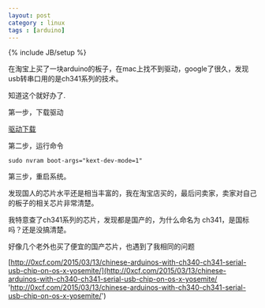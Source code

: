 ```yaml
---
layout: post
category : linux
tags : [arduino]
---
```

{% include JB/setup %}

在淘宝上买了一块arduino的板子，在mac上找不到驱动，google了很久，发现usb转串口用的是ch341系列的技术。

知道这个就好办了.

第一步，下载驱动 

[驱动下载](http://www.wch.cn/download/CH341SER_MAC_ZIP.html 'http://www.wch.cn/download/CH341SER_MAC_ZIP.html')


第二步，运行命令

    sudo nvram boot-args="kext-dev-mode=1"


第三步，重启系统。

发现国人的芯片水平还是相当丰富的，我在淘宝店买的，最后问卖家，卖家对自己的板子的相关芯片非常清楚。

我特意查了ch341系列的芯片，发现都是国产的，为什么命名为 ch341，是国标吗？还是没搞清楚。


好像几个老外也买了便宜的国产芯片，也遇到了我相同的问题

[http://0xcf.com/2015/03/13/chinese-arduinos-with-ch340-ch341-serial-usb-chip-on-os-x-yosemite/](http://0xcf.com/2015/03/13/chinese-arduinos-with-ch340-ch341-serial-usb-chip-on-os-x-yosemite/ 'http://0xcf.com/2015/03/13/chinese-arduinos-with-ch340-ch341-serial-usb-chip-on-os-x-yosemite/')
